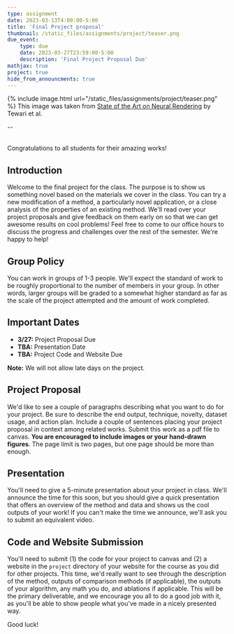 ```yaml
---
type: assignment
date: 2023-03-13T4:00:00-5:00
title: 'Final Project proposal'
thumbnail: /static_files/assignments/project/teaser.png
due_event:
    type: due
    date: 2023-03-27T23:59:00-5:00
    description: 'Final Project Proposal Due'
mathjax: true
project: true
hide_from_announcments: true
---
```



{% include image.html url="/static_files/assignments/project/teaser.png" %}
This image was taken from [State of the Art on Neural Rendering](https://arxiv.org/abs/2004.03805) by Tewari et al.

--
<!-- ## Profolio

[Here](http://www.andrew.cmu.edu/course/16-726-sp22/projects/) is the collection of final projects.


Title | Authors | link
---|---| ---
DeepMTV | Daniel Bronstein, Kelvin Kang | [link](https://www.andrew.cmu.edu/course/16-726-sp22/projects/kelvinka/proj/)
InterFaceGAN | Tomas Cabezon Pedroso | [link](https://www.andrew.cmu.edu/course/16-726-sp22/projects/tcabezon/project/)
Open-domain Compositional Image Editing with Text | Qiyun Chen, Gaoyue Zhou, Zhizhuo Zhou | [link](https://www.andrew.cmu.edu/course/16-726-sp22/projects/gaoyuez/project/)
Curve-based Image Synthesis |  Sean Chen | [link](https://www.andrew.cmu.edu/course/16-726-sp22/projects/yuhsuan2/project/)
Try-on GAN | Lena Du, Chenguang Deng, Zhong Zheng | [link](https://www.andrew.cmu.edu/course/16-726-sp22/projects/zhengzho/project/)
3D Mesh generation | Nikolas Diamant, Himalini Gururaj, Shiva Peri | [link](https://www.andrew.cmu.edu/course/16-726-sp22/projects/shivanap/project/)
GANs for Coarse Style and Scene Data Augmentation | Harry Freeman, Tiffany Ma | [link](https://www.andrew.cmu.edu/course/16-726-sp22/projects/hfreeman/project/)
Controllable Composition of Visual Relations via Object Abstractions | Nikolaos Gkanatsios | [link](https://www.andrew.cmu.edu/course/16-726-sp22/projects/ngkanats/project/)
Semantic Chameleon Effects |  Violet Han | [link](https://www.andrew.cmu.edu/course/16-726-sp22/projects/yinuoh/finalproj/)
LATENT SPACE EXPLORATION FOR FACIAL EXPRESSION SYNTHESIS | Gore Kao, Vivian Cheng, Shirley Kokane | [link](https://www.andrew.cmu.edu/course/16-726-sp22/projects/vccheng/project/)
Synthetic data generation methods on action classification for domain transfer | Emily Kim, Riyaz Panjwani | [link](https://www.andrew.cmu.edu/course/16-726-sp22/projects/rpanjwan/project/)
Sliding attributes for GANs | Daria Mashanova, Nishanth Thumbavanam Arun | [link](https://www.andrew.cmu.edu/course/16-726-sp22/projects/nthumbav/project/)
SemSynSin: end-to-end visual synthesis conditioned on semantic information | Ingrid Navarro, Suann Chi | [link](https://www.andrew.cmu.edu/course/16-726-sp22/projects/ingridn/project/)
A Study of Deep Learning-based 3D Point Clouds Reconstruction from 2D frames |  Dule Shu | [link](https://www.andrew.cmu.edu/course/16-726-sp22/projects/dules/project/)
CGAN performance on Lego parts | Alex Strasser | [link](https://www.andrew.cmu.edu/course/16-726-sp22/projects/astrasse/final/)
Prompting GANs into Feed-Forward Energy-Based Models | Chen Wu | [link](https://www.andrew.cmu.edu/course/16-726-sp22/projects/chenwu2/project/)
3D human texture synthesis | Yutian Lei, Hao Wu | [link](https://www.andrew.cmu.edu/course/16-726-sp22/projects/yutianle/project/)
Image compression with GAN | Yida Wu | [link](https://www.andrew.cmu.edu/course/16-726-sp22/projects/yidawu/project/)
Unsupervised Learning of Depth and Depth-of-Field Effect from Natural Images with Aperture Rendering GANs | Jason Xu, Emma Liu, Joyce Zhang | [link](https://www.andrew.cmu.edu/course/16-726-sp22/projects/emmaliu/project/)
Reproducing the Results of EG3D: Efficient Geometry-aware 3D GANs | Jeff Tan | [link](https://www.andrew.cmu.edu/course/16-726-sp22/projects/jefftan/project/)
NeRF in the wild | Yuchen(Joshua) Cao | [link](https://www.andrew.cmu.edu/course/16-726-sp22/projects/yuchenca/final/)
Arbitrary style transfer on the OAK-1 | Antioch Sanders | [link](https://www.andrew.cmu.edu/course/16-726-sp22/projects/asanders/project/) -->

<br/>
Congratulations to all students for their amazing works! 
<br/>

## Introduction

Welcome to the final project for the class. The purpose is to show us something novel based on the materials we cover in the class. You can try a new modification of a method, a particularly novel application, or a close analysis of the properties of an existing method. We'll read over your project proposals and give feedback on them early on so that we can get awesome results on cool problems! Feel free to come to our office hours to discuss the progress and challenges over the rest of the semester. We're happy to help!

## Group Policy
You can work in groups of 1-3 people. We'll expect the standard of work to be roughly proportional to the number of members in your group. In other words, larger groups will be graded to a somewhat higher standard as far as the scale of the project attempted and the amount of work completed.

## Important Dates
* __3/27:__ Project Proposal Due 
* __TBA:__ Presentation Date 
* __TBA:__ Project Code and Website Due 

__Note:__ We will not allow late days on the project.


## Project Proposal
We'd like to see a couple of paragraphs describing what you want to do for your project. Be sure to describe the end output, technique, novelty, dataset usage, and action plan. Include a couple of sentences placing your project proposal in context among related works. Submit this work as a pdf file to canvas. **You are encouraged to include images or your hand-drawn figures**. The page limit is two pages, but one page should be more than enough. 

## Presentation
You'll need to give a 5-minute presentation about your project in class. We'll announce the time for this soon, but you should give a quick presentation that offers an overview of the method and data and shows us the cool outputs of your work! If you can't make the time we announce, we'll ask you to submit an equivalent video.

## Code and Website Submission

You'll need to submit (1) the code for your project to canvas and (2) a website in the `project` directory of your website for the course as you did for other projects. This time, we'd really want to see through the description of the method, outputs of comparison methods (if applicable), the outputs of your algorithm, any math you do, and ablations if applicable. This will be the primary deliverable, and we encourage you all to do a good job with it, as you'll be able to show people what you've made in a nicely presented way.

Good luck!





